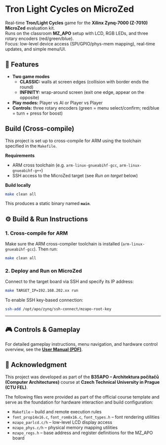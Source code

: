 # Tron Light Cycles on MicroZed

Real-time **Tron/Light Cycles** game for the **Xilinx Zynq-7000 (Z-7010) MicroZed** evaluation kit.  
Runs on the classroom **MZ_APO** setup with LCD, RGB LEDs, and three rotary encoders (red/green/blue).  
Focus: low-level device access (SPI/GPIO/phys-mem mapping), real-time updates, and simple menu/UI.

## 🚀 Features
- **Two game modes**
  - **CLASSIC:** walls at screen edges (collision with border ends the round)
  - **INFINITY:** wrap-around screen (exit one edge, appear on the opposite)
- **Play modes:** Player vs AI or Player vs Player
- **Controls:** three rotary encoders (green = menu select/confirm; red/blue = turn + press for boost)

## Build (Cross-compile)
This project is set up to cross-compile for ARM using the toolchain specified in the `Makefile`.

**Requirements**
- ARM cross toolchain (e.g. `arm-linux-gnueabihf-gcc`, `arm-linux-gnueabihf-g++`)
- SSH access to the MicroZed target (see *Run on target* below)

**Build locally**
```bash
make clean all
```
This produces a static binary named **`main`**.

## ⚙️ Build & Run Instructions

### 1. Cross-compile for ARM
Make sure the ARM cross-compiler toolchain is installed (`arm-linux-gnueabihf-gcc`). Then run:
```bash
make clean all
```

### 2. Deploy and Run on MicroZed
Connect to the target board via SSH and specify its IP address:
```bash
make TARGET_IP=192.168.202.xx run
```

To enable SSH key-based connection:
```bash
ssh-add /opt/apo/zynq/ssh-connect/mzapo-root-key
```

---


## 🎮 Controls & Gameplay
For detailed gameplay instructions, menu navigation, and hardware control overview, see the [**User Manual (PDF)**](docs/User_Manual.pdf).


## 🧾 Acknowledgment
This project was developed as part of the **B35APO – Architektura počítačů (Computer Architectures)** course at **Czech Technical University in Prague (CTU FEL)**.

The following files were provided as part of the official course template and serve as the foundation for hardware interaction and build configuration:
- `Makefile` – build and remote execution rules  
- `font_prop14x16.c`, `font_rom8x16.c`, `font_types.h` – font rendering utilities  
- `mzapo_parlcd.c/h` – low-level LCD display access  
- `mzapo_phys.c/h` – physical memory mapping utilities  
- `mzapo_regs.h` – base address and register definitions for the MZ_APO board  
